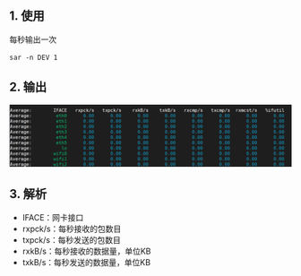 ## 1. 使用
每秒输出一次
```
sar -n DEV 1
```
## 2. 输出

![](https://raw.githubusercontent.com/TDoct/images/master/1649054326_20220404143603221_19588.png)

## 3. 解析
- IFACE：网卡接口
- rxpck/s：每秒接收的包数目
- txpck/s：每秒发送的包数目
- rxkB/s：每秒接收的数据量，单位KB
- txkB/s：每秒发送的数据量，单位KB